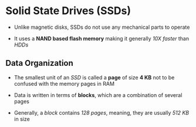 # Solid State Drives (SSDs)

- Unlike magnetic disks, SSDs do not use any mechanical parts to operate

- It uses a **NAND based flash memory** making it generally *10X faster* than *HDDs*

## Data Organization

- The smallest unit of an *SSD* is called a **page** of size **4 KB** not to be
confused with the memory pages in RAM

- Data is written in terms of **blocks**, which are a combination of several pages

- Generally, a *block* contains *128 pages*, meaning, they are usually *512 KB*
in size
